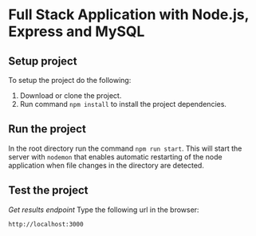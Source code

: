 # Full Stack Application with Node.js, Express and MySQL

## Setup project

To setup the project do the following:
1. Download or clone the project.
2. Run command `npm install` to install the project dependencies.

## Run the project

In the root directory run the command `npm run start`. This will start the server with `nodemon` that enables automatic restarting of the node application when file changes in the directory are detected.

## Test the project

*Get results endpoint*
Type the following url in the browser:
```
http://localhost:3000
```
